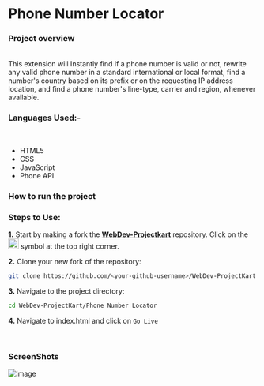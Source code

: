 <h1> Phone Number Locator </h1>
<h3>Project overview</h3> <br>
This extension will Instantly find if a phone number is valid or not, rewrite any valid phone number in a standard international or local format, find a number's country based on its prefix or on the requesting IP address location, and find a phone number's line-type, carrier and region, whenever available. <br>

<h3> Languages Used:-</h3> <br>
<ul>
<li>HTML5</li>
<li>CSS</li>
<li>JavaScript</li>
<li>Phone API</li>
</ul>
<h3>How to run the project</h3>

### Steps to Use:

**1.** Start by making a fork the [**WebDev-Projectkart**](https://github.com/khushi-purwar/WebDev-Projectkart) repository. Click on the <a href="https://github.com/khushi-purwar/WebDev-Projectkart/fork"><img src="https://i.imgur.com/G4z1kEe.png" height="21" width="21"></a> symbol at the top right corner.

**2.** Clone your new fork of the repository:

```bash
git clone https://github.com/<your-github-username>/WebDev-ProjectKart
```

**3.** Navigate to the project directory:

```bash
cd WebDev-ProjectKart/Phone Number Locator
```

**4.** Navigate to index.html and click on `Go Live`

</br>

<h3> ScreenShots </h3>

![image](https://user-images.githubusercontent.com/72400676/167346192-b80665f3-a1c4-4419-a7d6-2659107d2217.png)
